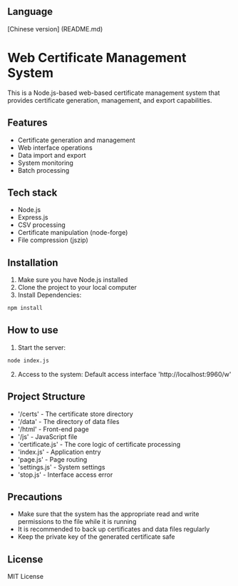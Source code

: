 ## Language
[Chinese version] (README.md)

# Web Certificate Management System

This is a Node.js-based web-based certificate management system that provides certificate generation, management, and export capabilities.

## Features

- Certificate generation and management
- Web interface operations
- Data import and export
- System monitoring
- Batch processing

## Tech stack

- Node.js
- Express.js
- CSV processing
- Certificate manipulation (node-forge)
- File compression (jszip)

## Installation

1. Make sure you have Node.js installed
2. Clone the project to your local computer
3. Install Dependencies:
```bash
npm install
```

## How to use

1. Start the server:
```bash
node index.js
```

2. Access to the system:
Default access interface 'http://localhost:9960/w'

## Project Structure

- '/certs' - The certificate store directory
- '/data' - The directory of data files
- '/html' - Front-end page
- '/js' - JavaScript file
- 'certificate.js' - The core logic of certificate processing
- 'index.js' - Application entry
- 'page.js' - Page routing
- 'settings.js' - System settings
- 'stop.js' - Interface access error

## Precautions

- Make sure that the system has the appropriate read and write permissions to the file while it is running
- It is recommended to back up certificates and data files regularly
- Keep the private key of the generated certificate safe

## License

MIT License
